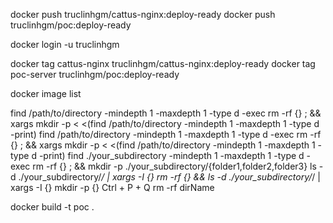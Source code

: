 docker push truclinhgm/cattus-nginx:deploy-ready
docker push truclinhgm/poc:deploy-ready

docker login -u truclinhgm

docker tag cattus-nginx truclinhgm/cattus-nginx:deploy-ready
docker tag poc-server truclinhgm/poc:deploy-ready

docker image list

find /path/to/directory -mindepth 1 -maxdepth 1 -type d -exec rm -rf {} \; && xargs mkdir -p < <(find /path/to/directory -mindepth 1 -maxdepth 1 -type d -print)
find /path/to/directory -mindepth 1 -maxdepth 1 -type d -exec rm -rf {} \; && xargs mkdir -p < <(find /path/to/directory -mindepth 1 -maxdepth 1 -type d -print)
find ./your_subdirectory -mindepth 1 -maxdepth 1 -type d -exec rm -rf {} \; && mkdir -p ./your_subdirectory/{folder1,folder2,folder3}
ls -d ./your_subdirectory/*/ | xargs -I {} rm -rf {} && ls -d ./your_subdirectory/*/ | xargs -I {} mkdir -p {}
Ctrl + P + Q
rm -rf dirName

docker build -t poc .
